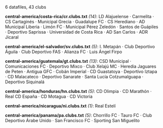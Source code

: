 6 datafiles, 43 clubs

**central-america/costa-rica/cr.clubs.txt** _(14)_:  LD Alajuelense · Carmelita · CS Cartaginés · Municipal Grecia · Guadalupe FC · CS Herediano · AD Municipal Liberia · Limón FC · Municipal Pérez Zeledón · Santos de Guápiles · Deportivo Saprissa · Universidad de Costa Rica · AD San Carlos · ADR Jicaral

**central-america/el-salvador/sv.clubs.txt** _(5)_:  I. Metapán · Club Deportivo Águila · Club Deportivo FAS · Alianza FC · Luis Ángel Firpo

**central-america/guatemala/gt.clubs.txt** _(13)_:  CSD Municipal · Comunicaciones FC · Deportivo Mixco · Club Xelajú MC · Heredia Jaguares de Peten · Antigua GFC · Cobán Imperial · CD Guastatoya · Deportivo Iztapa · CD Malacateco · Deportivo Sanarate · Santa Lucía Cotzumalguapa · Deportivo Siquinalá

**central-america/honduras/hn.clubs.txt** _(5)_:  CD Olimpia · CD Marathón · Real CD España · CD Motagua · CD Victoria

**central-america/nicaragua/ni.clubs.txt** _(1)_:  Real Estelí

**central-america/panama/pa.clubs.txt** _(5)_:  Chorrillo FC · Tauro FC · Club Deportivo Árabe Unido · San Francisco FC · Sporting San Miguelito

